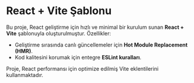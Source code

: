 # React + Vite Şablonu

Bu proje, React geliştirme için hızlı ve minimal bir kurulum sunan **React + Vite** şablonuyla oluşturulmuştur. Özellikler:

- Geliştirme sırasında canlı güncellemeler için **Hot Module Replacement (HMR)**.
- Kod kalitesini korumak için entegre **ESLint kuralları**.

Proje, React performansı için optimize edilmiş Vite eklentilerini kullanmaktadır.
